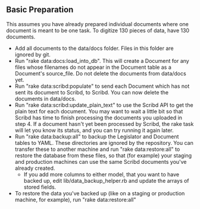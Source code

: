 ## Basic Preparation

This assumes you have already prepared individual documents where one document is meant to be one task.  To digitize 130 pieces of data, have 130 documents.

  * Add all documents to the data/docs folder. Files in this folder are ignored by git.
  * Run "rake data:docs:load_into_db". This will create a Document for any files whose filenames do not appear in the Document table as a Document's source_file.  Do not delete the documents from data/docs yet.
  * Run "rake data:scribd:populate" to send each Document which has not sent its document to Scribd, to Scribd.  You can now delete the documents in data/docs.
  * Run "rake data:scribd:update_plain_text" to use the Scribd API to get the plain text for each document. You may want to wait a little bit so that Scribd has time to finish processing the documents you uploaded in step 4. If a document hasn't yet been processed by Scribd, the rake task will let you know its status, and you can try running it again later.
  * Run "rake data:backup:all" to backup the Legislator and Document tables to YAML.  These directories are ignored by the repository. You can transfer these to another machine and run "rake data:restore:all" to restore the database from these files, so that (for example) your staging and production machines can use the same Scribd documents you've already created.
    * If you add more columns to either model, that you want to have backed up, edit lib/data_backup_helper.rb and update the arrays of stored fields.
  * To restore the data you've backed up (like on a staging or production machine, for example), run "rake data:restore:all"